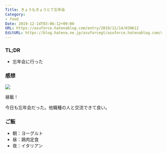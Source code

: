 ```yaml
---
Title: きょうもきょうとて忘年会
Category:
- food
Date: 2019-12-14T03:06:12+09:00
URL: https://asuforce.hatenablog.com/entry/2019/12/14/030612
EditURL: https://blog.hatena.ne.jp/asuforcegt/asuforce.hatenablog.com/atom/entry/26006613482762652
---
```


### TL;DR

- 忘年会に行った

###  感想

<span itemtype="http://schema.org/Photograph" itemscope="itemscope"><img class="magnifiable" src="https://cdn-ak.f.st-hatena.com/images/fotolife/a/asuforcegt/20200807/20200807140953.jpg" itemprop="image"></span>

昼飯！

今日も忘年会だった。他職種の人と交流できて良い。

### ご飯

- 朝：ヨーグルト
- 昼：鶏肉定食
- 夜：イタリアン
